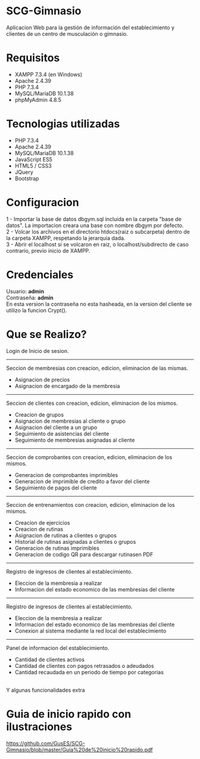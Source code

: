 # SCG-Gimnasio
<p>    Aplicacion Web para la gestión de información del establecimiento y clientes de un centro de musculación o gimnasio.<br/>    </p>

# Requisitos
<ul>
   <li>XAMPP 7.3.4 (en Windows)</li>
   <li>Apache 2.4.39</li>
   <li>PHP 7.3.4</li>
   <li>MySQL/MariaDB 10.1.38</li>
   <li>phpMyAdmin 4.8.5</li>
 </ul>

# Tecnologias utilizadas
<ul>
   <li>PHP 7.3.4</li>
   <li>Apache 2.4.39</li>
   <li>MySQL/MariaDB 10.1.38</li>   
   <li>JavaScript ES5</li>
   <li>HTML5 / CSS3</li>
   <li>JQuery</li>
   <li>Bootstrap</li>
 </ul>
 
# Configuracion
1 - Importar la base de datos dbgym.sql incluida en la carpeta "base de datos". La importacion creara una base con nombre dbgym por defecto.<br/>
2 - Volcar los archivos en el directorio htdocs(raiz o subcarpeta) dentro de la carpeta XAMPP, respetando la jerarquia dada.<br/>
3 - Abrir el localhost si se volcaron en raiz, o localhost/subdirecto de caso contrario, previo inicio de XAMPP.<br/>

# Credenciales
Usuario:    <b>admin</b> <br />
Contraseña: <b>admin</b> <br/>
En esta version la contraseña no esta hasheada, en la version del cliente se utilizo la funcion Crypt().

# Que se Realizo?
Login de Inicio de sesion.  <br />
<hr>

Seccion de membresias con creacion, edicion, eliminacion de las mismas. 
<ul>
   <li>Asignacion de precios</li>
   <li>Asignacion de encargado de la membresia</li>   
</ul>
<hr>

Seccion de clientes con creacion, edicion, eliminacion de los mismos. <br />
<ul>
   <li>Creacion de grupos</li>
   <li>Asignacion de membresias al cliente o grupo</li>
   <li>Asignacion del cliente a un grupo</li>
   <li>Seguimiento de asistencias del cliente</li>
   <li>Seguimiento de membresias asignadas al cliente</li>
</ul>
<hr>

Seccion de comprobantes con creacion, edicion, eliminacion de los mismos. <br />
<ul>
   <li>Generacion de comprobantes imprimibles</li>
   <li>Generacion de imprimible de credito a favor del cliente</li>
   <li>Seguimiento de pagos del cliente</li>   
</ul>
<hr>

Seccion de entrenamientos con creacion, edicion, eliminacion de los mismos. <br />
<ul>
   <li>Creacion de ejercicios</li>
   <li>Creacion de rutinas</li>
   <li>Asignacion de rutinas a clientes o grupos</li>   
   <li>Historial de rutinas asignadas a clientes o grupos</li>   
   <li>Generacion de rutinas imprimibles</li>   
   <li>Generacion de codigo QR para descargar rutinasen PDF</li>   
</ul>
<hr>

Registro de ingresos de clientes al establecimiento. <br />
<ul>
   <li>Eleccion de la membresia a realizar</li>
   <li>Informacion del estado economico de las membresias del cliente</li>       
</ul>
<hr>

Registro de ingresos de clientes al establecimiento. <br />
<ul>
   <li>Eleccion de la membresia a realizar</li>
   <li>Informacion del estado economico de las membresias del cliente</li>   
   <li>Conexion al sistema mediante la red local del establecimiento</li>
</ul>
<hr>

Panel de informacion del establecimiento. <br />
<ul>
   <li>Cantidad de clientes activos</li>
    <li>Cantidad de clientes con pagos retrasados o adeudados</li>
    <li>Cantidad recaudada en un periodo de tiempo por categorias</li>
</ul>
<br/>
Y algunas funcionalidades extra
<br/ >

# Guia de inicio rapido con ilustraciones
https://github.com/GusES/SCG-Gimnasio/blob/master/Guia%20de%20inicio%20rapido.pdf
